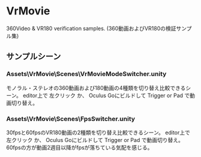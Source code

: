 # VrMovie
360Video &amp; VR180 verification samples. (360動画およびVR180の検証サンプル集)

## サンプルシーン
### Assets\VrMovie\Scenes\VrMovieModeSwitcher.unity
モノラル・ステレオの360動画および180動画の4種類を切り替え比較できるシーン。
editor上で 左クリック か、 Oculus Goにビルドして Trigger or Pad で動画切り替え。

### Assets\VrMovie\Scenes\FpsSwitcher.unity
30fpsと60fpsのVR180動画の2種類を切り替え比較できるシーン。
editor上で 左クリック か、 Oculus Goにビルドして Trigger or Pad で動画切り替え。
60fpsの方が動画2週目以降がfpsが落ちている気配を感じる。